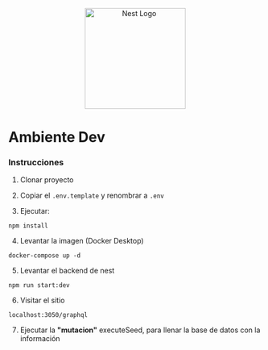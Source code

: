<p align="center">
  <a href="http://nestjs.com/" target="blank"><img src="https://nestjs.com/img/logo-small.svg" width="200" alt="Nest Logo" /></a>
</p>

[circleci-image]: https://img.shields.io/circleci/build/github/nestjs/nest/master?token=abc123def456
[circleci-url]: https://circleci.com/gh/nestjs/nest

# Ambiente Dev

### Instrucciones

1. Clonar proyecto
2. Copiar el `.env.template` y renombrar a `.env`

3. Ejecutar:

```
npm install
```

4. Levantar la imagen (Docker Desktop)

```
docker-compose up -d
```

5. Levantar el backend de nest

```
npm run start:dev
```

6. Visitar el sitio

```
localhost:3050/graphql
```

7. Ejecutar la **"mutacion"** executeSeed, para llenar la base de datos con la información
